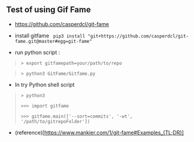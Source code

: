  ## Test of using Gif Fame
 * https://github.com/casperdcl/git-fame

 * install gitfame 
 ` pip3 install "git+https://github.com/casperdcl/git-fame.git@master#egg=git-fame"`
 * run python script :

 > `> export gitfamepath=your/path/to/repo`

 > `> python3 GitFame/Gitfame.py `
 
 
 * In try Python shell script

 > `> python3`
 >
 > `>>> import gitfame`
 >
 > `>>> gitfame.main(['--sort=commits', '-wt', '/path/to/gitrepoFolder'])`

* (reference)[https://www.mankier.com/1/git-fame#Examples_(TL;DR)]